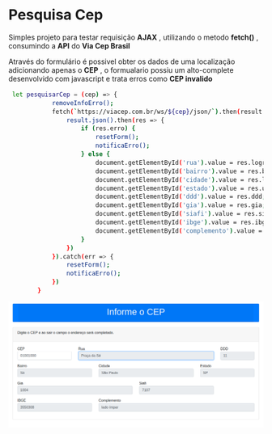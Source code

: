 # Pesquisa Cep

Simples projeto para testar requisição __AJAX__ , utilizando o  metodo __fetch()__ , consumindo a __API__ do __Via Cep Brasil__


Através do formulário é possivel obter os dados de uma localização adicionando apenas o **CEP** , o formualario
possiu um alto-complete desenvolvido com javascript e trata erros como __CEP invalido__

```sh
 let pesquisarCep = (cep) => {
            removeInfoErro();
            fetch(`https://viacep.com.br/ws/${cep}/json/`).then(result => {
                result.json().then(res => {
                    if (res.erro) {
                        resetForm();
                        notificaErro();
                    } else {
                        document.getElementById('rua').value = res.logradouro;
                        document.getElementById('bairro').value = res.bairro;
                        document.getElementById('cidade').value = res.localidade;
                        document.getElementById('estado').value = res.uf;
                        document.getElementById('ddd').value = res.ddd;
                        document.getElementById('gia').value = res.gia;
                        document.getElementById('siafi').value = res.siafi;
                        document.getElementById('ibge').value = res.ibge;
                        document.getElementById('complemento').value = res.complemento;
                    }
                })
            }).catch(err => {
                resetForm();
                notificaErro();
            })
        }
```
![imgagem de demonstração](assets/imgs/img-demo.png)
